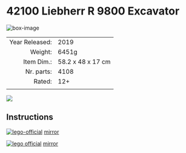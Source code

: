# 42100 Liebherr R 9800 Excavator

![box-image](https://img.bricklink.com/ItemImage/ON/0/42100-1.png)

|              |       | 
|  ---:        | ---   |
|Year Released:| 2019  | 
|Weight:       | 6451g |
|Item Dim.:    |58.2 x 48 x 17 cm |
|Nr. parts:    | 4108 |
|Rated:        | 12+  |
|              |      |


![](https://img.bricklink.com/ItemImage/SL/42100-1.png)

## Instructions

[![lego-official](https://www.lego.com/cdn/product-assets/product.bi.core.img/6324096.png)](https://www.lego.com/cdn/product-assets/product.bi.core.pdf/6324096.pdf)
[mirror](https://alv67-lfs.s3.cubbit.eu/6324096.pdf)

[![lego official](https://www.lego.com/cdn/product-assets/product.bi.core.img/6324712.png)](https://www.lego.com/cdn/product-assets/product.bi.core.pdf/6324712.pdf)
[mirror](https://alv67-lfs.s3.cubbit.eu/6324712.pdf)
